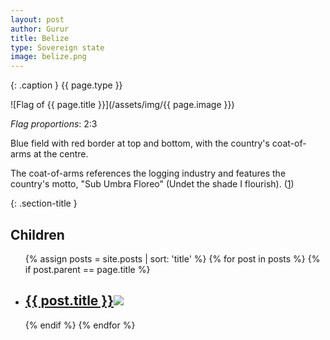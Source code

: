 ```yaml
---
layout: post
author: Gurur
title: Belize
type: Sovereign state
image: belize.png
---
```

{: .caption }
{{ page.type }}

![Flag of {{ page.title }}](/assets/img/{{ page.image }})

*Flag proportions*: 2:3

Blue field with red border at top and bottom, with the country's coat-of-arms at the centre.

The coat-of-arms references the logging industry and features the country's motto, "Sub Umbra Floreo" (Undet the shade I flourish). (<span class="source-link">[1](https://en.wikipedia.org/wiki/Flag_of_Belize)</span>)

{: .section-title }
## Children

<ul id="post-list">
    {% assign posts = site.posts | sort: 'title' %}
    {% for post in posts %}
    {% if post.parent == page.title %}
    <li>
        <h2><a href="{{ post.url }}">{{ post.title }}<span class="home-image"><img src="/assets/img/{{ post.image }}"></span></a></h2>
    </li>
    {% endif %}
    {% endfor %}
</ul>